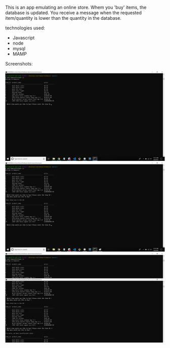 This is an app emulating an online store.  Whem you 'buy' items, the database is updated.  You receive a message when the requested item/quantity is lower than the quantity in the database.

technologies used:
 * Javascript
 * node
 * mysql
 * MAMP

Screenshots:

![App starting](/assets/images/first.png)
![Once item and quantity are selected](/assets/images/second.png)
![Item has insufficient quantity](/assets/images/third.png)


